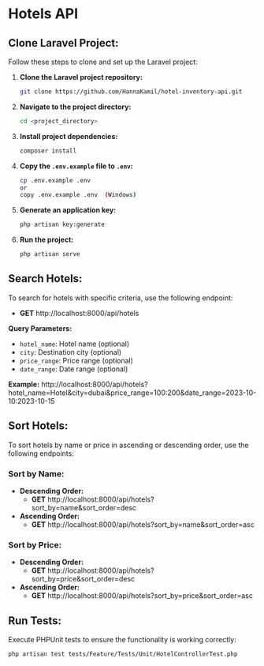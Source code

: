  
# Hotels API

## Clone Laravel Project:

Follow these steps to clone and set up the Laravel project:

1. **Clone the Laravel project repository:**
   ```bash
   git clone https://github.com/HannaKamil/hotel-inventory-api.git
   ```

2. **Navigate to the project directory:**
   ```bash
   cd <project_directory>
   ```

3. **Install project dependencies:**
   ```bash
   composer install
   ```

4. **Copy the `.env.example` file to `.env`:**
   ```bash
   cp .env.example .env
   or
   copy .env.example .env  (Windows)
   ```

5. **Generate an application key:**
   ```bash
   php artisan key:generate
   ```

5. **Run the project:**
   ```bash
   php artisan serve
   ```

## Search Hotels:

To search for hotels with specific criteria, use the following endpoint:

- **GET** http://localhost:8000/api/hotels

**Query Parameters:**
- `hotel_name`: Hotel name (optional)
- `city`: Destination city (optional)
- `price_range`: Price range (optional)
- `date_range`: Date range (optional)


**Example:**
http://localhost:8000/api/hotels?hotel_name=Hotel&city=dubai&price_range=100:200&date_range=2023-10-10:2023-10-15

## Sort Hotels:

To sort hotels by name or price in ascending or descending order, use the following endpoints:

### Sort by Name:

- **Descending Order:**
    - **GET** http://localhost:8000/api/hotels?sort_by=name&sort_order=desc
- **Ascending Order:**
    - **GET** http://localhost:8000/api/hotels?sort_by=name&sort_order=asc

### Sort by Price:

- **Descending Order:**
    - **GET** http://localhost:8000/api/hotels?sort_by=price&sort_order=desc
- **Ascending Order:**
    - **GET** http://localhost:8000/api/hotels?sort_by=price&sort_order=asc


## Run Tests:

Execute PHPUnit tests to ensure the functionality is working correctly:
```bash
php artisan test tests/Feature/Tests/Unit/HotelControllerTest.php
```
